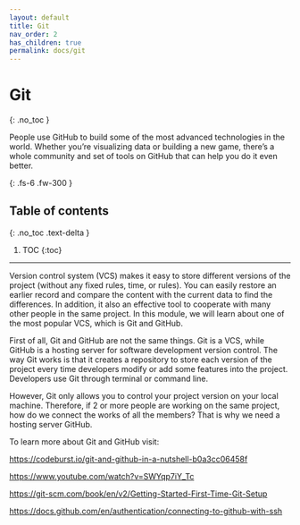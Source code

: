 ```yaml
---
layout: default
title: Git
nav_order: 2
has_children: true
permalink: docs/git
---
```


# Git
{: .no_toc }


People use GitHub to build some of the most advanced technologies in the world. Whether you’re visualizing data or building a new game, there’s a whole community and set of tools on GitHub that can help you do it even better.

{: .fs-6 .fw-300 }

## Table of contents
{: .no_toc .text-delta }

1. TOC
{:toc}

---

Version control system (VCS) makes it easy to store different versions of the project (without any fixed rules, time, or rules). You can easily restore an earlier record and compare the content with the current data to find the differences. In addition, it also an effective tool to cooperate with many other people in the same project. In this module, we will learn about one of the most popular VCS, which is Git and GitHub.

First of all, Git and GitHub are not the same things. Git is a VCS, while GitHub is a hosting server for software development version control. The way Git works is that it creates a repository to store each version of the project every time developers modify or add some features into the project. Developers use Git through terminal or command line.

However, Git only allows you to control your project version on your local machine. Therefore, if 2 or more people are working on the same project, how do we connect the works of all the members? That is why we need a hosting server GitHub.

To learn more about Git and GitHub visit:

<https://codeburst.io/git-and-github-in-a-nutshell-b0a3cc06458f>

<https://www.youtube.com/watch?v=SWYqp7iY_Tc>

<https://git-scm.com/book/en/v2/Getting-Started-First-Time-Git-Setup>

<https://docs.github.com/en/authentication/connecting-to-github-with-ssh>

